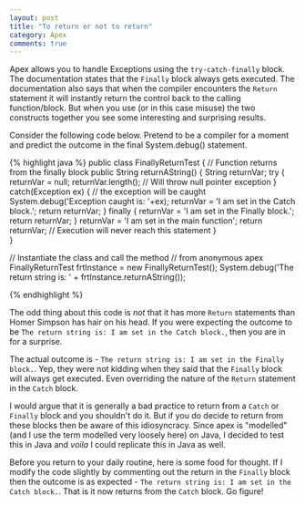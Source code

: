 ```yaml
---
layout: post
title: "To return or not to return"
category: Apex
comments: true
---
```


Apex allows you to handle Exceptions using the `try-catch-finally` block. The documentation states that the `Finally` block always gets executed.
The documentation also says that when the compiler encounters the `Return` statement it will instantly return the control back to the calling function/block.
But when you use (or in this case misuse) the two constructs together you see some interesting and surprising results.

Consider the following code below. Pretend to be a compiler for a moment and predict the outcome in the final System.debug() statement.

{% highlight java %}
  public class FinallyReturnTest {
    // Function returns from the finally block
    public String returnAString() {
      String returnVar;
      try {
        returnVar = null;
        returnVar.length(); // Will throw null pointer exception
      } catch(Exception ex) {
        // the exception will be caught
        System.debug('Exception caught is: '+ex);
        returnVar = 'I am set in the Catch block.';
        return returnVar;
      } finally {
        returnVar = 'I am set in the Finally block.';
        return returnVar;
      }
      returnVar = 'I am set in the main function';
      return returnVar; // Execution will never reach this statement
    }  
  }

  // Instantiate the class and call the method
  // from anonymous apex 
  FinallyReturnTest frtInstance = new FinallyReturnTest();
  System.debug('The return string is: ' + frtInstance.returnAString());
  
{% endhighlight %}

The odd thing about this code is _not_ that it has more `Return` statements than Homer Simpson has hair on his head.
If you were expecting the outcome to be `The return string is: I am set in the Catch block.`, then you are in for a surprise.

The actual outcome is - `The return string is: I am set in the Finally block.`. Yep, they were not kidding when they said that
the `Finally` block will always get executed. Even overriding the nature of the `Return` statement in the `Catch` block.

I would argue that it is generally a bad practice to return from a `Catch` or `Finally` block and you shouldn't do it. But if you
do decide to return from these blocks then be aware of this idiosyncracy. Since apex is "modelled" (and I use the term modelled very loosely here)
on Java, I decided to test this in Java and _voila_ I could replicate this in Java as well.

Before you return to your daily routine, here is some food for thought. If I modify the code slightly by commenting out the return 
in the `Finally` block then the outcome is as expected - `The return string is: I am set in the Catch block.`. That is it now returns from
the `Catch` block. Go figure!


